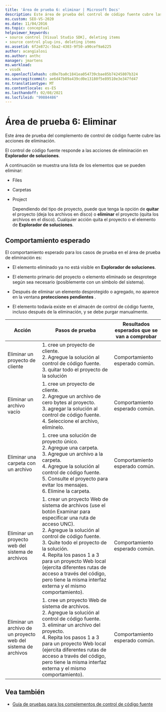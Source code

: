 ```yaml
---
title: 'Área de prueba 6: eliminar | Microsoft Docs'
description: Este área de prueba del control de código fuente cubre las acciones de eliminación en Explorador de soluciones para el complemento de control de código fuente de Visual Studio.
ms.custom: SEO-VS-2020
ms.date: 11/04/2016
ms.topic: conceptual
helpviewer_keywords:
- source control [Visual Studio SDK], deleting items
- source control plug-ins, deleting items
ms.assetid: 6f2e872c-5ba2-4303-9f50-a90cef9a6225
author: acangialosi
ms.author: anthc
manager: jmartens
ms.workload:
- vssdk
ms.openlocfilehash: cd0e7ba0c1841ea054739cbae85b74245807b324
ms.sourcegitcommit: ae6d47b09a439cd0e13180f5e89510e3e347fd47
ms.translationtype: MT
ms.contentlocale: es-ES
ms.lasthandoff: 02/08/2021
ms.locfileid: "99884486"
---
```

# <a name="test-area-6-delete"></a>Área de prueba 6: Eliminar
Este área de prueba del complemento de control de código fuente cubre las acciones de eliminación.

 El control de código fuente responde a las acciones de eliminación en **Explorador de soluciones**.

 A continuación se muestra una lista de los elementos que se pueden eliminar:

- Files

- Carpetas

- Project

  Dependiendo del tipo de proyecto, puede que tenga la opción de **quitar** el proyecto (deja los archivos en disco) o **eliminar** el proyecto (quita los archivos en el disco). Cualquier acción quita el proyecto o el elemento de **Explorador de soluciones**.

## <a name="expected-behavior"></a>Comportamiento esperado
 El comportamiento esperado para los casos de prueba en el área de prueba de eliminación es:

- El elemento eliminado ya no está visible en **Explorador de soluciones**.

- El elemento primario del proyecto o elemento eliminado se desprotege según sea necesario (posiblemente con un símbolo del sistema).

- Después de eliminar un elemento desprotegido o agregado, no aparece en la ventana **protecciones pendientes** .

- El elemento todavía existe en el almacén de control de código fuente, incluso después de la eliminación, y se debe purgar manualmente.

|Acción|Pasos de prueba|Resultados esperados que se van a comprobar|
|------------|----------------|--------------------------------|
|Eliminar un proyecto de cliente|1. cree un proyecto de cliente.<br />2. Agregue la solución al control de código fuente.<br />3. quitar todo el proyecto de la solución|Comportamiento esperado común.|
|Eliminar un archivo vacío|1. cree un proyecto de cliente.<br />2. Agregue un archivo de cero bytes al proyecto.<br />3. agregar la solución al control de código fuente.<br />4. Seleccione el archivo, elimínelo.|Comportamiento esperado común.|
|Eliminar una carpeta con un archivo|1. cree una solución de proyecto único.<br />2. Agregue una carpeta.<br />3. Agregue un archivo a la carpeta.<br />4. Agregue la solución al control de código fuente.<br />5. Consulte el proyecto para evitar los mensajes.<br />6. Elimine la carpeta.|Comportamiento esperado común.|
|Eliminar un proyecto web del sistema de archivos|1. crear un proyecto Web de sistema de archivos (use el botón Examinar para especificar una ruta de acceso UNC).<br />2. Agregue la solución al control de código fuente.<br />3. Quite todo el proyecto de la solución.<br />4. Repita los pasos 1 a 3 para un proyecto Web local (ejercita diferentes rutas de acceso a través del código, pero tiene la misma interfaz externa y el mismo comportamiento).|Comportamiento esperado común.|
|Eliminar un archivo de un proyecto web del sistema de archivos|1. cree un proyecto Web de sistema de archivos.<br />2. Agregue la solución al control de código fuente.<br />3. eliminar un archivo del proyecto.<br />4. Repita los pasos 1 a 3 para un proyecto Web local (ejercita diferentes rutas de acceso a través del código, pero tiene la misma interfaz externa y el mismo comportamiento).|Comportamiento esperado común.|

## <a name="see-also"></a>Vea también
- [Guía de pruebas para los complementos de control de código fuente](../../extensibility/internals/test-guide-for-source-control-plug-ins.md)
